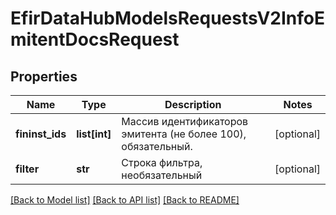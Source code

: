 # EfirDataHubModelsRequestsV2InfoEmitentDocsRequest

## Properties
Name | Type | Description | Notes
------------ | ------------- | ------------- | -------------
**fininst_ids** | **list[int]** | Массив идентификаторов эмитента (не более 100), обязательный. | [optional] 
**filter** | **str** | Строка фильтра, необязательный | [optional] 

[[Back to Model list]](../README.md#documentation-for-models) [[Back to API list]](../README.md#documentation-for-api-endpoints) [[Back to README]](../README.md)


